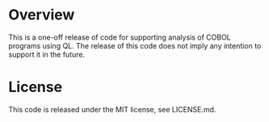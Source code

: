 # Overview

This is a one-off release of code for supporting analysis of COBOL
programs using QL. The release of this code does not imply any
intention to support it in the future.

# License

This code is released under the MIT license, see LICENSE.md.

